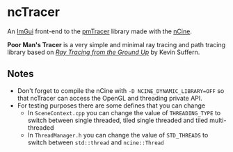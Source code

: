 # ncTracer
An [ImGui](https://github.com/ocornut/imgui) front-end to the [pmTracer](https://github.com/encelo/pmTracer) library made with the [nCine](https://github.com/nCine/nCine).

**Poor Man's Tracer** is a very simple and minimal ray tracing and path tracing library based on [_Ray Tracing from the Ground Up_](http://www.raytracegroundup.com/) by Kevin Suffern.

## Notes
* Don't forget to compile the nCine with `-D NCINE_DYNAMIC_LIBRARY=OFF` so that ncTracer can access the OpenGL and threading private API.
* For testing purposes there are some defines that you can change
  * In `SceneContext.cpp` you can change the value of `THREADING_TYPE` to switch between single threaded, tiled single threaded and tiled multi-threaded
  * In `ThreadManager.h` you can change the value of `STD_THREADS` to switch between `std::thread` and `ncine::Thread`
